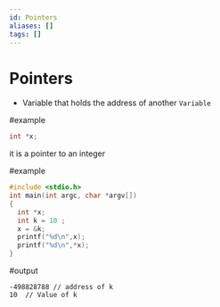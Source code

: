 ```yaml
---
id: Pointers
aliases: []
tags: []
---
```


# Pointers

- Variable that holds the address of another `Variable`

#example

```c
int *x;
```

it is a pointer to an integer

#example

```c
#include <stdio.h>
int main(int argc, char *argv[])
{
  int *x;
  int k = 10 ;
  x = &k;
  printf("%d\n",x);
  printf("%d\n",*x);
}
```

#output

```
-498828788 // address of k
10  // Value of k
```
